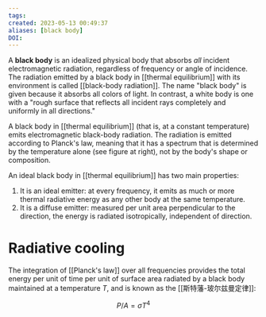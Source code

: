 ```yaml
---
tags: 
created: 2023-05-13 00:49:37
aliases: [black body]
DOI: 
---
```


A **black body** is an idealized physical body that absorbs *all* incident electromagnetic radiation, regardless of frequency or angle of incidence. The radiation emitted by a black body in [[thermal equilibrium]] with its environment is called [[black-body radiation]]. The name "black body" is given because it absorbs all colors of light. In contrast, a white body is one with a "rough surface that reflects all incident rays completely and uniformly in all directions."

A black body in [[thermal equilibrium]] (that is, at a constant temperature) emits electromagnetic black-body radiation. The radiation is emitted according to Planck's law, meaning that it has a spectrum that is determined by the temperature alone (see figure at right), not by the body's shape or composition.

An ideal black body in [[thermal equilibrium]] has two main properties:

1. It is an ideal emitter: at every frequency, it emits as much or more thermal radiative energy as any other body at the same temperature.
2. It is a diffuse emitter: measured per unit area perpendicular to the direction, the energy is radiated isotropically, independent of direction.

# Radiative cooling

The integration of [[Planck's law]] over all frequencies provides the total energy per unit of time per unit of surface area radiated by a black body maintained at a temperature $T$, and is known as the [[斯特藩-玻尔兹曼定律]]:

$$P/A = \sigma T^4$$